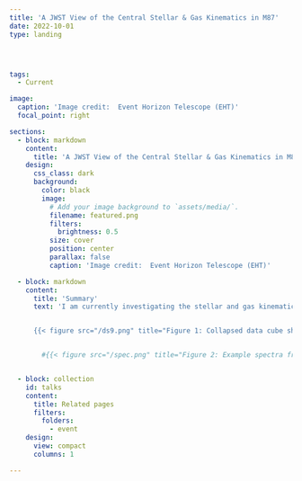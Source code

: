 ```yaml
---
title: 'A JWST View of the Central Stellar & Gas Kinematics in M87'
date: 2022-10-01
type: landing




tags:
  - Current

image:
  caption: 'Image credit:  Event Horizon Telescope (EHT)'
  focal_point: right

sections:
  - block: markdown
    content:
      title: 'A JWST View of the Central Stellar & Gas Kinematics in M87'
    design:
      css_class: dark
      background:
        color: black
        image:
          # Add your image background to `assets/media/`.
          filename: featured.png
          filters:
            brightness: 0.5
          size: cover
          position: center
          parallax: false
          caption: 'Image credit:  Event Horizon Telescope (EHT)'

  - block: markdown
    content:
      title: 'Summary'
      text: 'I am currently investigating the stellar and gas kinematics at the center of M87, one of the most massive elliptical galaxies in the nearby universe. Using the extraordinary           spatial and spectral resolution of the JWST’s NIRSpec Integral Field Unit (IFU), I aim to map the detailed motion of stars and gas in the core of this galaxy. This project will              provide valuable insights into the dynamics of one of the most studied galaxy cores, shedding light on the role of black holes in shaping the central regions of galaxies and the             broader processes that govern galaxy formation. 


      {{< figure src="/ds9.png" title="Figure 1: Collapsed data cube showing the center of M87 observed with JWST/NIRSpec IFU." >}}'


        #{{< figure src="/spec.png" title="Figure 2: Example spectra from a single 0.05ʺ x 0.05ʺ spaxel near the center." >}}'    


  - block: collection
    id: talks
    content:
      title: Related pages
      filters:
        folders:
          - event
    design:
      view: compact
      columns: 1

---
```

